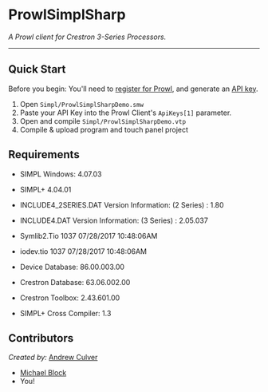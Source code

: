 # ProwlSimplSharp

*A Prowl client for Crestron 3-Series Processors.*

----

## Quick Start

Before you begin: You'll need to [register for Prowl](https://www.prowlapp.com/register.php), and generate an [API key](http://www.prowlapp.com/api_settings.php).

1. Open `Simpl/ProwlSimplSharpDemo.smw`
2. Paste your API Key into the Prowl Client's `ApiKeys[1]` parameter.
3. Open and compile `Simpl/ProwlSimplSharpDemo.vtp`
3. Compile & upload program and touch panel project

## Requirements

* SIMPL Windows:  4.07.03
* SIMPL+  4.04.01

* INCLUDE4_2SERIES.DAT Version Information: (2 Series)  : 1.80
* INCLUDE4.DAT Version Information: (3 Series)  : 2.05.037

* Symlib2.Tio 1037  07/28/2017 10:48:06AM 
* iodev.tio 1037  07/28/2017 10:48:06AM

* Device Database: 86.00.003.00
* Crestron Database:  63.06.002.00
* Crestron Toolbox: 2.43.601.00
* SIMPL+ Cross Compiler: 1.3

## Contributors

*Created by:* [Andrew Culver](https://github.com/culvr)  

  
* [Michael Block](https://github.com/michaelblock42)
* You!
